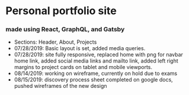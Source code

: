 # Personal portfolio site 
### made using React, GraphQL, and Gatsby

* Sections: Header, About, Projects
* 07/28/2019: Basic layout is set, added media queries.
* 07/28/2019: site fully responsive, replaced home with png for navbar home link, added social media links and mailto link, added left right margins to project cards on tablet and mobile viewports.
* 08/14/2019: working on wireframe, currently on hold due to exams
* 08/15/2019: discovery process sheet completed on google docs, pushed wireframes of the new design
